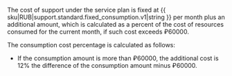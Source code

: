 The cost of support under the service plan is fixed at {{ sku|RUB|support.standard.fixed_consumption.v1|string }} per month plus an additional amount, which is calculated as a percent of the cost of resources consumed for the current month, if such cost exceeds ₽60000.

The consumption cost percentage is calculated as follows:
* If the consumption amount is more than ₽60000, the additional cost is 12% the difference of the consumption amount minus ₽60000.